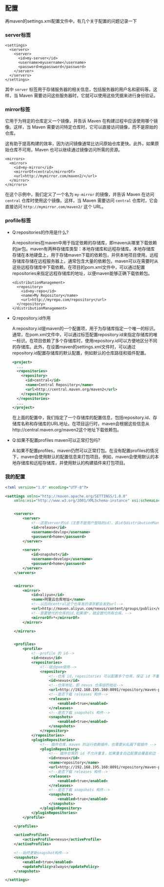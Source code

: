 ## 配置

再maven的settings.xml配置文件中，有几个关于配置的问题记录一下

### server标签

```
<settings>
  <servers>
    <server>
      <id>my-server</id>
      <username>myusername</username>
      <password>mypassword</password>
    </server>
  </servers>
</settings>
```

其中 `server` 标签用于存储服务器的相关信息，包括服务器的用户名和密码等。这样，当 Maven 需要访问这些服务器时，它就可以使用这些凭据来进行身份验证。

### mirror标签

它用于为特定的仓库定义一个镜像，并告诉 Maven 在构建过程中应该使用哪个镜像。这样，当 Maven 需要访问特定仓库时，它可以直接访问镜像，而不是原始的仓库。

这有助于提高构建的效率，因为访问镜像通常比访问原始仓库更快。此外，如果原始仓库不可用，Maven 也可以继续通过镜像访问所需的资源。

```
<mirrors>
  <mirror>
    <id>my-mirror</id>
    <mirrorOf>central</mirrorOf>
    <url>http://mymirror.com/maven2/</url>
  </mirror>
</mirrors>

```

在这个示例中，我们定义了一个名为 `my-mirror` 的镜像，并告诉 Maven 在访问 `central` 仓库时使用这个镜像。这样，当 Maven 需要访问 `central` 仓库时，它会直接访问 `http://mymirror.com/maven2/` 这个 URL。

### profile标签

- Q:repositories的作用是什么?

  A:repositories在maven中用于指定依赖的存储库，即maven从哪里下载依赖的jar包。maven有两种存储库类型：本地存储库和远程存储库。本地存储库存储在本地硬盘上，用于存储maven下载的依赖包，并供本地项目使用。远程存储库存储在远程服务器上，通常包含大量的依赖包，maven可以在需要时从这些远程存储库中下载依赖。在项目的pom.xml文件中，可以通过配置repositories来指定远程存储库的地址，以便maven能够正确下载依赖包。

  ```
  <distributionManagement>
    <repository>
      <id>my-repo</id>
      <name>My Repository</name>
      <url>http://myrepo.com/repository</url>
    </repository>
  </distributionManagement>
  ```

  

- Q:repository.id作用

  A:repository.id是maven的一个配置项，用于为存储库指定一个唯一的标识。通常，在pom.xml文件中，可以通过<id>标签配置repository.id来指定存储库的唯一标识。在项目依赖了多个存储库时，使用repository.id可以方便地区分不同的存储库。此外，在设置maven的settings.xml文件时，可以通过repository.id配置存储库的默认配置，例如默认的仓库路径和插件配置。

  ```xml
  <project>
    ...
    <repositories>
      <repository>
        <id>central</id>
        <name>Central Repository</name>
        <url>http://central.maven.org/maven2</url>
      </repository>
    </repositories>
    ...
  </project>
  ```

  在上面的配置中，我们指定了一个存储库的配置信息，包括repository.id、存储库名称和存储库的URL地址。在项目运行时，maven会根据这些信息从http://central.maven.org/maven2这个地址下载依赖包。

- Q:如果不配置profiles maven可以正常打包吗?

  A:如果不配置profiles，maven仍然可以正常打包。在没有配置profiles的情况下，maven会使用默认的配置信息来打包项目。例如，maven会使用默认的本地存储库和远程存储库，并使用默认的构建插件来打包项目。

### 我的配置

```xml
<?xml version="1.0" encoding="UTF-8"?>

<settings xmlns="http://maven.apache.org/SETTINGS/1.0.0"
    xmlns:xsi="http://www.w3.org/2001/XMLSchema-instance" xsi:schemaLocation="http://maven.apache.org/SETTINGS/1.0.0 http://maven.apache.org/xsd/settings-1.0.0.xsd">


    <servers>
        <server>
            <!--这是server的id（注意不是用户登陆的id），该id与distributionManagement中repository元素的id相匹配。 -->
            <id>release</id>
            <username>devlop</username>
            <password>home</password>
        </server>

        <server>
            <id>snapshot</id>
            <username>develop</username>
            <password>home</password>
        </server>
    </servers>


    <mirrors>
        <mirror>
            <id>aliyun</id>
            <name>阿里云仓库地址</name>
            <!--以后向central这个仓库发的请求都会发到url-->
            <url>http://maven.aliyun.com/nexus/content/groups/public</url>
            <!--是要替代的仓库的id,如果填*，就会替代所有仓库。-->
            <mirrorOf>*</mirrorOf>
        </mirror>

    </mirrors>


    <profiles>
        <profile>
            <!--profile 的 id-->
            <id>nexus</id>
            <repositories>
                <!--结合pom使用-->
                <repository>
                    <!--仓库 id，repositories 可以配置多个仓库，保证 id 不重复-->
                    <id>nexus</id>
                    <!--仓库地址，即 nexus 仓库组的地址-->
                    <url>http://192.168.195.160:8091/repository/maven-public/</url>
                    <!--是否下载 releases 构件-->
                    <releases>
                        <enabled>true</enabled>
                    </releases>
                    <!--是否下载 snapshots 构件-->
                    <snapshots>
                        <enabled>true</enabled>
                    </snapshots>
                </repository>
            </repositories>
            <pluginRepositories>
                <!-- 插件仓库，maven 的运行依赖插件，也需要从私服下载插件 -->
                <pluginRepository>
                    <!-- 插件仓库的 id 不允许重复，如果重复后边配置会覆盖前边 -->
                    <id>nexus</id>
                    <name>repository</name>
                    <url>http://192.168.195.160:8091/repository/maven-public/</url>
                    <!--是否下载 releases 构件-->
                    <releases>
                        <enabled>true</enabled>
                    </releases>
                    <!--是否下载 snapshots 构件-->
                    <snapshots>
                        <enabled>true</enabled>
                    </snapshots>
                </pluginRepository>
            </pluginRepositories>
        </profile>

    </profiles>

    <activeProfiles>
        <activeProfile>nexus</activeProfile>
    </activeProfiles>

    <!--始终更新snapshot构件-->
    <snapshots>
        <enabled>true</enabled>
        <updatePolicy>always</updatePolicy>
    </snapshots>

</settings>

```

